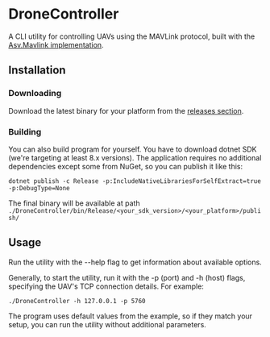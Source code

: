 # DroneController

A CLI utility for controlling UAVs using the MAVLink protocol, built with the [Asv.Mavlink implementation](https://github.com/asv-soft/asv-mavlink).

## Installation

### Downloading

Download the latest binary for your platform from the [releases section](https://github.com/shinoxzu/DroneController/releases). 

### Building

You can also build program for yourself. You have to download dotnet SDK (we're targeting at least 8.x versions). The application requires no additional dependencies except some from NuGet, so you can publish it like this:
```
dotnet publish -c Release -p:IncludeNativeLibrariesForSelfExtract=true -p:DebugType=None
```
The final binary will be available at path `./DroneController/bin/Release/<your_sdk_version>/<your_platform>/publish/`

## Usage

Run the utility with the --help flag to get information about available options.

Generally, to start the utility, run it with the -p (port) and -h (host) flags, specifying the UAV's TCP connection details. For example:
```
./DroneController -h 127.0.0.1 -p 5760
```
The program uses default values from the example, so if they match your setup, you can run the utility without additional parameters.
